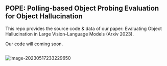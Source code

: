 ## POPE: Polling-based Object Probing Evaluation for Object Hallucination

This repo provides the source code & data of our paper: Evaluating Object Hallucination in Large Vision-Language Models (Arxiv 2023).

Our code will coming soon.

```

```

![image-20230517233229650](F:\笔记\pic\image-20230517233229650.png)

